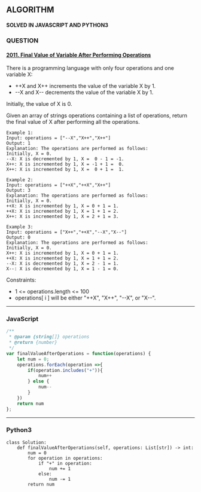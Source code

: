 ## ALGORITHM

#### SOLVED IN JAVASCRIPT AND PYTHON3
### QUESTION

#### [2011. Final Value of Variable After Performing Operations](https://leetcode.com/problems/final-value-of-variable-after-performing-operations/)

There is a programming language with only four operations and one variable X:

* ++X and X++ increments the value of the variable X by 1.
* --X and X-- decrements the value of the variable X by 1.

Initially, the value of X is 0.

Given an array of strings operations containing a list of operations, return the final value of X after performing all the operations.


```
Example 1:
Input: operations = ["--X","X++","X++"]
Output: 1
Explanation: The operations are performed as follows:
Initially, X = 0.
--X: X is decremented by 1, X =  0 - 1 = -1.
X++: X is incremented by 1, X = -1 + 1 =  0.
X++: X is incremented by 1, X =  0 + 1 =  1.

Example 2:
Input: operations = ["++X","++X","X++"]
Output: 3
Explanation: The operations are performed as follows:
Initially, X = 0.
++X: X is incremented by 1, X = 0 + 1 = 1.
++X: X is incremented by 1, X = 1 + 1 = 2.
X++: X is incremented by 1, X = 2 + 1 = 3.

Example 3:
Input: operations = ["X++","++X","--X","X--"]
Output: 0
Explanation: The operations are performed as follows:
Initially, X = 0.
X++: X is incremented by 1, X = 0 + 1 = 1.
++X: X is incremented by 1, X = 1 + 1 = 2.
--X: X is decremented by 1, X = 2 - 1 = 1.
X--: X is decremented by 1, X = 1 - 1 = 0.
```

Constraints:

* 1 <= operations.length <= 100
* operations[ i ] will be either "++X", "X++", "--X", or "X--".

-----

### JavaScript

```js
/**
 * @param {string[]} operations
 * @return {number}
 */
var finalValueAfterOperations = function(operations) {
    let num = 0;
    operations.forEach(operation =>{
        if(operation.includes("+")){
            num++
        } else {
            num--
        }
    })
    return num
};
```

-----

### Python3

```py3
class Solution:
    def finalValueAfterOperations(self, operations: List[str]) -> int:
        num = 0
        for operation in operations:
            if "+" in operation:
                num += 1
            else:
                num -= 1        
        return num
```
